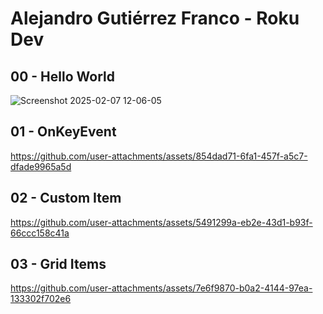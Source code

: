 # Alejandro Gutiérrez Franco - Roku Dev 
## 00 - Hello World

![Screenshot 2025-02-07 12-06-05](https://github.com/user-attachments/assets/ae4c72d5-617c-4d16-92c4-a1e8a02b45a5)

## 01 - OnKeyEvent

https://github.com/user-attachments/assets/854dad71-6fa1-457f-a5c7-dfade9965a5d

## 02 - Custom Item

https://github.com/user-attachments/assets/5491299a-eb2e-43d1-b93f-66ccc158c41a

## 03 - Grid Items

https://github.com/user-attachments/assets/7e6f9870-b0a2-4144-97ea-133302f702e6

